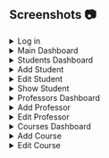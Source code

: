 ## Screenshots :camera:

<details>
  <summary>Log in</summary>
  <img src="https://res.cloudinary.com/dnbruhgqr/image/upload/v1684518665/Github%20ScreenShots/AdminLogin_xkgvxe.png"
   style="height: 400px; width:400px;"/>
  <img src="https://res.cloudinary.com/dnbruhgqr/image/upload/v1684518665/Github%20ScreenShots/studentlogin_eqf3ws.png"
   style="height: 400px; width:400px;"/>
</details>

<details>
  <summary>Main Dashboard</summary>
  <img src="https://res.cloudinary.com/dnbruhgqr/image/upload/v1684518666/Github%20ScreenShots/main-dashboard_fqoqo9.png"/>
</details>

<details>
  <summary>Students Dashboard</summary>
  <img src="https://res.cloudinary.com/dnbruhgqr/image/upload/v1684518666/Github%20ScreenShots/student-dashboard_vy2kuz.png"/>
</details>

<details>
  <summary>Add Student</summary>
</details>

<details>
  <summary>Edit Student</summary>
  <img src="https://res.cloudinary.com/dnbruhgqr/image/upload/v1684521699/Github%20ScreenShots/editstudent_lfhceh.png"/>
  <img src="https://res.cloudinary.com/dnbruhgqr/image/upload/v1684522212/Github%20ScreenShots/editstu1_e6weue.png"/>
</details>

<details>
  <summary>Show Student</summary>
  <img src="https://res.cloudinary.com/dnbruhgqr/image/upload/v1684522212/Github%20ScreenShots/showstu2_sxjrsd.png"/>
  <img src="https://res.cloudinary.com/dnbruhgqr/image/upload/v1684522212/Github%20ScreenShots/showstu1_qgs6qf.png"/>
</details>

<details>
  <summary>Professors Dashboard</summary>
  <img src="https://res.cloudinary.com/dnbruhgqr/image/upload/v1684522212/Github%20ScreenShots/profdash_d6s9jm.png"/>
</details>

<details>
  <summary>Add Professor</summary>
  <img src="https://res.cloudinary.com/dnbruhgqr/image/upload/v1684522213/Github%20ScreenShots/addprof_z7tm4z.png"/>
 
</details>

<details>
  <summary>Edit Professor</summary>
  <img src="https://res.cloudinary.com/dnbruhgqr/image/upload/v1684522212/Github%20ScreenShots/editprof_qpenkv.png"/>
</details>

<details>
  <summary>Courses Dashboard</summary>
  <img src="https://res.cloudinary.com/dnbruhgqr/image/upload/v1684522445/Github%20ScreenShots/coursedash_rinwgd.png"/>
</details>

<details>
  <summary>Add Course</summary>
  <img src="https://res.cloudinary.com/dnbruhgqr/image/upload/v1684522445/Github%20ScreenShots/addcourse_uulcrl.png"/>
 
</details>

<details>
  <summary>Edit Course</summary>
  <img src="https://res.cloudinary.com/dnbruhgqr/image/upload/v1684522445/Github%20ScreenShots/editcourse_dfqcce.png"/>
</details>

